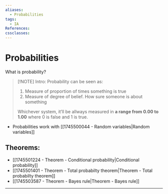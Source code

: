 ```yaml
---
aliases:
  - Probabilities
tags:
  - IA
References: 
cssclasses:
---
```

# Probabilities
What is probability?

> [!NOTE] Intro: 
> Probability can be seen as:
> 1. Measure of proportion of times something is true
> 2. Measure of degree of belief. How sure someone is about something
>    
> Whichever system, it’ll be allways measured in **a range from 0.00 to 1.00** where 0 is false and 1 is true. 

+ Probabilities work with [[1745500044 - Random variables|Random variables]]

## Theorems:
+ [[1745501224 - Theorem - Conditional probability|Conditional probability]]
+ [[1745501401 - Theorem - Total probabilty theorem|Theorem - Total probabilty theorem]]
+ [[1745503587 - Theorem - Bayes rule|Theorem - Bayes rule]]

***